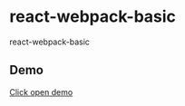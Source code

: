 # react-webpack-basic
react-webpack-basic

## Demo
[Click open demo](https://bonnv79.github.io/react-webpack-basic/)